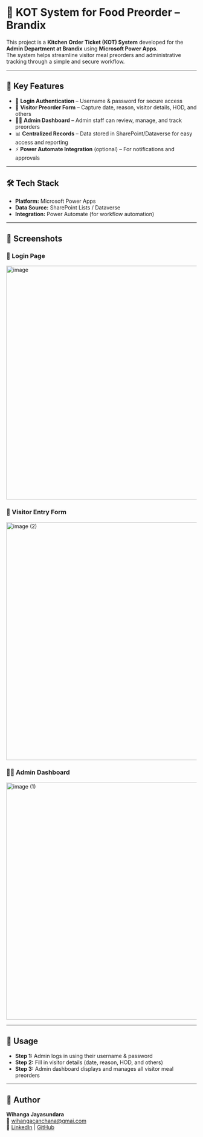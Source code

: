 # 🍴 KOT System for Food Preorder – Brandix

This project is a **Kitchen Order Ticket (KOT) System** developed for the **Admin Department at Brandix** using **Microsoft Power Apps**.  
The system helps streamline visitor meal preorders and administrative tracking through a simple and secure workflow.  

---

## 🚀 Key Features
- 🔐 **Login Authentication** – Username & password for secure access  
- 📝 **Visitor Preorder Form** – Capture date, reason, visitor details, HOD, and others  
- 👨‍💼 **Admin Dashboard** – Admin staff can review, manage, and track preorders  
- 📊 **Centralized Records** – Data stored in SharePoint/Dataverse for easy access and reporting  
- ⚡ **Power Automate Integration** (optional) – For notifications and approvals  

---
## 🛠️ Tech Stack
- **Platform:** Microsoft Power Apps  
- **Data Source:** SharePoint Lists / Dataverse  
- **Integration:** Power Automate (for workflow automation)  

---
## 📸 Screenshots

### 🔐 Login Page  
  <img width="1093" height="616" alt="image" src="https://github.com/user-attachments/assets/40e571b2-e686-4818-b7d0-003df777c012" />
  
### 📝 Visitor Entry Form  
  <img width="1103" height="627" alt="image (2)" src="https://github.com/user-attachments/assets/0a780e2d-c046-47ad-a4e8-fab2736e9a93" />
  
### 👨‍💼 Admin Dashboard  
  <img width="1100" height="625" alt="image (1)" src="https://github.com/user-attachments/assets/e398ec43-2565-4d79-986f-8b8423aecfc6" />
  
---

## 📌 Usage
- **Step 1:** Admin logs in using their username & password  
- **Step 2:** Fill in visitor details (date, reason, HOD, and others)  
- **Step 3:** Admin dashboard displays and manages all visitor meal preorders

---

## 👤 Author
**Wihanga Jayasundara**  
📧 wihangacanchana@gmai.com  
🔗 [LinkedIn]([https://linkedin.com/in/yourprofile](https://www.linkedin.com/in/wihanga-k-jayasundara)) | [GitHub]([https://github.com/yourusername](https://github.com/DeYYa-Bro-uovt))  

